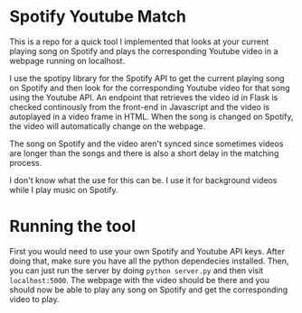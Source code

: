 # Spotify Youtube Match

This is a repo for a quick tool I implemented that looks at your current playing song on Spotify and plays the corresponding Youtube video in a webpage running on localhost.

I use the spotipy library for the Spotify API to get the current playing song on Spotify and then look for the corresponding Youtube video for that song using the Youtube API. An endpoint that retrieves the video id in Flask is checked continously from the front-end in Javascript and the video is autoplayed in a video frame in HTML. 
When the song is changed on Spotify, the video will automatically change on the webpage.

The song on Spotify and the video aren't synced since sometimes videos are longer than the songs and there is also a short delay in the matching process.

I don't know what the use for this can be. I use it for background videos while I play music on Spotify.

# Running the tool
First you would need to use your own Spotify and Youtube API keys. After doing that, make sure you have all the python dependecies installed. Then, you can just run the server by doing `python server.py` and then visit `localhost:5000`. The webpage with the video should be there and you should now be able to play any song on Spotify and get the corresponding video to play.
